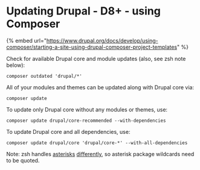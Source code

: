 # Updating Drupal - D8+ - using Composer

{% embed url="https://www.drupal.org/docs/develop/using-composer/starting-a-site-using-drupal-composer-project-templates" %}

Check for available Drupal core and module updates \(also, see zsh note below\):

```text
composer outdated 'drupal/*'
```

All of your modules and themes can be updated along with Drupal core via:

```text
composer update
```

To update only Drupal core without any modules or themes, use:

```text
composer update drupal/core-recommended --with-dependencies
```

To update Drupal core and all dependencies, use:

```text
composer update drupal/core 'drupal/core-*' --with-all-dependencies
```

Note: zsh handles [asterisks](https://www.jeffgeerling.com/comment/7897#comment-7897) [differently](https://github.com/ohmyzsh/ohmyzsh/issues?q=is%3Aissue+%22no+matches+found%22+asterisk), so asterisk package wildcards need to be quoted.

